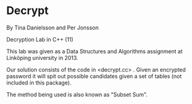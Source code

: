 Decrypt
=======
By Tina Danielsson and Per Jonsson

Decryption Lab in C++ (11)

This lab was given as a Data Structures and Algorithms assignment at Linköping university in 2013.

Our solution consists of the code in <decrypt.cc> . Given an encrypted password it will spit out possible candidates given a set of tables (not included in this package).

The method being used is also known as "Subset Sum".
